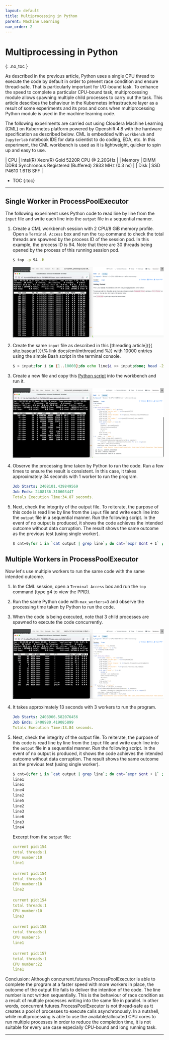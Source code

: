 ```yaml
---
layout: default
title: Multiprocessing in Python
parent: Machine Learning
nav_order: 2
---
```


# Multiprocessing in Python
{: .no_toc }

As described in the previous article, Python uses a single CPU thread to execute the code by default in order to prevent race condition and ensure thread-safe. That is particularly important for I/O-bound task. To enhance the speed to complete a particular CPU-bound task, multiprocessing module allows spawning multiple child processes to carry out the task. This article describes the behaviour in the Kubernetes infrastructure layer as a result of some experiments and its pros and cons when multiprocessing Python module is used in the machine learning code.

The following experiments are carried out using Cloudera Machine Learning (CML) on Kubernetes platform powered by Openshift 4.8 with the hardware specification as described below. CML is embedded with `workbench` and `Jupyterlab` notebook IDE for data scientist to do coding, EDA, etc. In this experiment, the CML workbench is used as it is lightweight, quicker to spin up and easy to use.

| CPU          | Intel(R) Xeon(R) Gold 5220R CPU @ 2.20GHz | 
| Memory  | DIMM DDR4 Synchronous Registered (Buffered) 2933 MHz (0.3 ns) | 
| Disk | SSD P4610 1.6TB SFF    | 

- TOC
{:toc}

---
## Single Worker in ProcessPoolExecutor

The following experiment uses Python code to read line by line from the `input` file and write each line into the `output` file in a sequential manner.

1. Create a CML workbench session with 2 CPU/8 GiB memory profile. Open a `Terminal Access` box and run the `top` command to check the total threads are spawned by the process ID of the session pod. In this example, the process ID is 94. Note that there are 30 threads being opened by the process of this running session pod.

    ```bash
    $ top -p 94 -H
    ```

    ![](../../assets/images/cml/mprocess1.png)    
 
2. Create the same `input` file as described in this [threading article]({{ site.baseurl }}{% link docs/cml/mthread.md %}) with 10000 entries using the simple Bash script in the terminal console.

    ```bash
    $ > input;for i in {1..10000};do echo line$i >> input;done; head -20 input
    ```
    
3. Create a new file and copy this [Python script](https://github.com/dennislee22/machineLearning/blob/master/ProcessPoolExecutor_noqueue.py) into the workbench and run it.
 
    ![](../../assets/images/cml/mprocess2.png)
        

4. Observe the processing time taken by Python to run the code. Run a few times to ensure the result is consistent. In this case, it takes approximately 34 seconds with 1 worker to run the program.

    ```yaml
    Job Starts: 2408101.439849569
    Job Ends: 2408136.310603447
    Totals Execution Time:34.87 seconds.
    ```
    
5. Next, check the integrity of the output file. To reiterate, the purpose of this code is read line by line from the `input` file and write each line into the `output` file in a sequential manner. Run the following script. In the event of no output is produced, it shows the code achieves the intended outcome without data corruption. The result shows the same outcome as the previous test (using single worker).

    ```bash
    $ cnt=0;for i in `cat output | grep line`; do cnt=`expr $cnt + 1` ; if [ $i != line$cnt ]; then echo $i;fi ; done
    ```

## Multiple Workers in ProcessPoolExecutor

Now let's use multiple workers to run the same code with the same intended outcome.

1. In the CML session, open a `Terminal Access` box and run the `top` command (type g4 to view the PPID).

2. Run the same Python code with `max_workers=3` and observe the processing time taken by Python to run the code. 

3. When the code is being executed, note that 3 child processes are spawned to execute the code concurrently.

    ![](../../assets/images/cml/mprocess3.png)    
 
4. It takes approximately 13 seconds with 3 workers to run the program.

    ```yaml
    Job Starts: 2408966.582076456
    Job Ends: 2408980.419085899
    Totals Execution Time:13.84 seconds.
    ```
    
5. Next, check the integrity of the output file. To reiterate, the purpose of this code is read line by line from the `input` file and write each line into the `output` file in a sequential manner. Run the following script. In the event of no output is produced, it shows the code achieves the intended outcome without data corruption. The result shows the same outcome as the previous test (using single worker).

    ```bash
    $ cnt=0;for i in `cat output | grep line`; do cnt=`expr $cnt + 1` ; if [ $i != line$cnt ]; then echo $i;fi ; done
    line1
    line1
    line4
    line2
    line5
    line2
    line3
    line6
    line3
    line4
    ```

    Excerpt from the `output` file:

    ```yaml
    current pid:154
    total threads:1
    CPU number:10
    line1

    current pid:154
    total threads:1
    CPU number:10
    line2

    current pid:154
    total threads:1
    CPU number:10
    line3

    current pid:158
    total threads:1
    CPU number:5
    line1

    current pid:157
    total threads:1
    CPU number:22
    line1
    ```

Conclusion: Although concurrent.futures.ProcessPoolExecutor is able to complete the program at a faster speed with more workers in place, the outcome of the output file fails to deliver the intention of the code. The line number is not written sequentially. This is the behaviour of race condition as a result of multiple processes writing into the same file in parallel. In other words, concurrent.futures.ProcessPoolExecutor is not thread-safe as tt creates a pool of processes to execute calls asynchronously. In a nutshell, while multiprocessing is able to use the available/allocated CPU cores to run multiple processes in order to reduce the completion time, it is not suitable for every use case especially CPU-bound and long running task.

---


